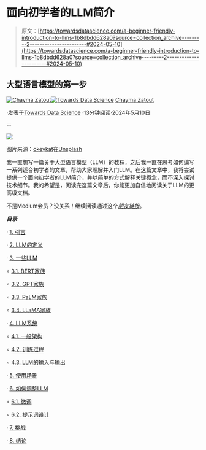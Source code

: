 # 面向初学者的LLM简介

> 原文：[https://towardsdatascience.com/a-beginner-friendly-introduction-to-llms-1b8dbdd628a0?source=collection_archive---------2-----------------------#2024-05-10](https://towardsdatascience.com/a-beginner-friendly-introduction-to-llms-1b8dbdd628a0?source=collection_archive---------2-----------------------#2024-05-10)

## 大型语言模型的第一步

[](https://medium.com/@Chim-SO?source=post_page---byline--1b8dbdd628a0--------------------------------)[![Chayma Zatout](../Images/341c45f53ddf73dc0851d547cc7cb55a.png)](https://medium.com/@Chim-SO?source=post_page---byline--1b8dbdd628a0--------------------------------)[](https://towardsdatascience.com/?source=post_page---byline--1b8dbdd628a0--------------------------------)[![Towards Data Science](../Images/a6ff2676ffcc0c7aad8aaf1d79379785.png)](https://towardsdatascience.com/?source=post_page---byline--1b8dbdd628a0--------------------------------) [Chayma Zatout](https://medium.com/@Chim-SO?source=post_page---byline--1b8dbdd628a0--------------------------------)

·发表于[Towards Data Science](https://towardsdatascience.com/?source=post_page---byline--1b8dbdd628a0--------------------------------) ·13分钟阅读·2024年5月10日

--

![](../Images/9fc3aecd797485d661901acf514840d2.png)

图片来源：[okeykat](https://unsplash.com/@okeykat?utm_source=medium&utm_medium=referral)在[Unsplash](https://unsplash.com/?utm_source=medium&utm_medium=referral)

我一直想写一篇关于大型语言模型（LLM）的教程，之后我一直在思考如何编写一系列适合初学者的文章，帮助大家理解并入门LLM。在这篇文章中，我将尝试提供一个面向初学者的LLM简介，并以简单的方式解释关键概念，而不深入探讨技术细节。我的希望是，阅读完这篇文章后，你能更加自信地阅读关于LLM的更高级文档。

不是Medium会员？没关系！继续阅读通过这个[*朋友链接*](/a-beginner-friendly-introduction-to-llms-1b8dbdd628a0?sk=6f2feaf595e109a87a966bc8ab6649e5)。

***目录***

· [1\. 引言](#2ca4)

· [2\. LLM的定义](#1390)

· [3\. 一些LLM](#7aea)

∘ [3.1\. BERT家族](#00f5)

∘ [3.2\. GPT家族](#3ee5)

∘ [3.3\. PaLM家族](#419f)

∘ [3.4\. LLaMA家族](#8384)

· [4\. LLM系统](#2f32)

∘ [4.1\. 一般架构](#bab6)

∘ [4.2\. 训练过程](#d7c8)

∘ [4.3\. LLM的输入与输出](#cedb)

· [5\. 使用场景](#1116)

· [6\. 如何调整LLM](#1884)

∘ [6.1\. 微调](#164c)

∘ [6.2\. 提示词设计](#a112)

· [7\. 挑战](#d6c3)

· [8\. 结论](#9255)
